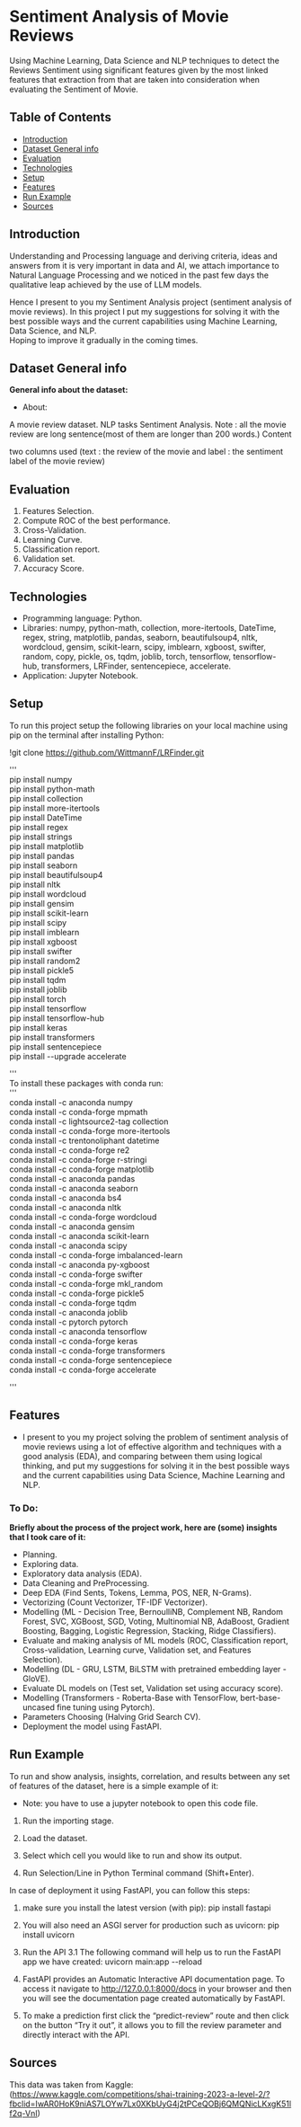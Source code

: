 # Sentiment Analysis of Movie Reviews
Using Machine Learning, Data Science and NLP techniques to detect the Reviews Sentiment using significant features given by the most linked features that extraction from that are taken into consideration when evaluating the Sentiment of Movie.

## Table of Contents
* [Introduction](#introduction)
* [Dataset General info](#dataset-general-info)
* [Evaluation](#evaluation)
* [Technologies](#technologies)
* [Setup](#setup)
* [Features](#features)
* [Run Example](#run-example)
* [Sources](#sources)

## Introduction
Understanding and Processing language and deriving criteria, ideas and answers from it is very important in data and AI, we attach importance to Natural Language Processing and we noticed in the past few days the qualitative leap achieved by the use of LLM models.

Hence I present to you my Sentiment Analysis project (sentiment analysis of movie reviews). In this project I put my suggestions for solving it with the best possible ways and the current capabilities using Machine Learning, Data Science, and NLP.\
Hoping to improve it gradually in the coming times.

## Dataset General info
**General info about the dataset:**
* About:

A movie review dataset. NLP tasks Sentiment Analysis.
Note : all the movie review are long sentence(most of them are longer than 200 words.)
Content

two columns used (text : the review of the movie and label : the sentiment label of the movie review)

## Evaluation

1. Features Selection.
2. Compute ROC of the best performance.
3. Cross-Validation.
4. Learning Curve.
5. Classification report.
6. Validation set.
7. Accuracy Score.

## Technologies
* Programming language: Python.
* Libraries: numpy, python-math, collection, more-itertools, DateTime, regex, string, matplotlib, pandas, seaborn, beautifulsoup4, nltk, wordcloud, gensim, scikit-learn, scipy, imblearn, xgboost, swifter, random, copy, pickle, os, tqdm, joblib, torch, tensorflow, tensorflow-hub, transformers, LRFinder, sentencepiece, accelerate. 
* Application: Jupyter Notebook.

## Setup
To run this project setup the following libraries on your local machine using pip on the terminal after installing Python:

!git clone https://github.com/WittmannF/LRFinder.git

'''\
pip install numpy\
pip install python-math\
pip install collection\
pip install more-itertools\
pip install DateTime\
pip install regex\
pip install strings\
pip install matplotlib\
pip install pandas\
pip install seaborn\
pip install beautifulsoup4\
pip install nltk\
pip install wordcloud\
pip install gensim\
pip install scikit-learn\
pip install scipy\
pip install imblearn\
pip install xgboost\
pip install swifter\
pip install random2\
pip install pickle5\
pip install tqdm\
pip install joblib\
pip install torch\
pip install tensorflow\
pip install tensorflow-hub\
pip install keras\
pip install transformers\
pip install sentencepiece\
pip install --upgrade accelerate

'''\
To install these packages with conda run:\
'''\
conda install -c anaconda numpy\
conda install -c conda-forge mpmath\
conda install -c lightsource2-tag collection\
conda install -c conda-forge more-itertools\
conda install -c trentonoliphant datetime\
conda install -c conda-forge re2\
conda install -c conda-forge r-stringi\
conda install -c conda-forge matplotlib\
conda install -c anaconda pandas\
conda install -c anaconda seaborn\
conda install -c anaconda bs4\
conda install -c anaconda nltk\
conda install -c conda-forge wordcloud\
conda install -c anaconda gensim\
conda install -c anaconda scikit-learn\
conda install -c anaconda scipy\
conda install -c conda-forge imbalanced-learn\
conda install -c anaconda py-xgboost\
conda install -c conda-forge swifter\
conda install -c conda-forge mkl_random\
conda install -c conda-forge pickle5\
conda install -c conda-forge tqdm\
conda install -c anaconda joblib\
conda install -c pytorch pytorch\
conda install -c anaconda tensorflow\
conda install -c conda-forge keras\
conda install -c conda-forge transformers\
conda install -c conda-forge sentencepiece\
conda install -c conda-forge accelerate

'''

## Features
* I present to you my project solving the problem of sentiment analysis of movie reviews using a lot of effective algorithm and techniques with a good analysis (EDA), and comparing between them using logical thinking, and put my suggestions for solving it in the best possible ways and the current capabilities using Data Science, Machine Learning and NLP.

### To Do:
**Briefly about the process of the project work, here are (some) insights that I took care of it:**

* Planning.
* Exploring data.
* Exploratory data analysis (EDA).
* Data Cleaning and PreProcessing.
* Deep EDA (Find Sents, Tokens, Lemma, POS, NER, N-Grams).
* Vectorizing (Count Vectorizer, TF-IDF Vectorizer).
* Modelling (ML - Decision Tree, BernoulliNB, Complement NB, Random Forest, SVC, XGBoost, SGD, Voting, Multinomial NB, AdaBoost, Gradient Boosting, Bagging, Logistic Regression, Stacking, Ridge Classifiers).
* Evaluate and making analysis of ML models (ROC, Classification report, Cross-validation, Learning curve, Validation set, and Features Selection).
* Modelling (DL - GRU, LSTM, BiLSTM with pretrained embedding layer - GloVE).
* Evaluate DL models on (Test set, Validation set using accuracy score).
* Modelling (Transformers - Roberta-Base with TensorFlow, bert-base-uncased fine tuning using Pytorch).
* Parameters Choosing (Halving Grid Search CV).
* Deployment the model using FastAPI.

## Run Example

To run and show analysis, insights, correlation, and results between any set of features of the dataset, here is a simple example of it:

* Note: you have to use a jupyter notebook to open this code file.

1. Run the importing stage.

2. Load the dataset.

3. Select which cell you would like to run and show its output.

4. Run Selection/Line in Python Terminal command (Shift+Enter).

In case of deployment it using FastAPI, you can follow this steps:

1. make sure you install the latest version (with pip): pip install fastapi
2. You will also need an ASGI server for production such as uvicorn: pip install uvicorn
3. Run the API
 3.1 The following command will help us to run the FastAPI app we have created: uvicorn main:app --reload

4. FastAPI provides an Automatic Interactive API documentation page. To access it navigate to http://127.0.0.1:8000/docs in your browser and then you will see the documentation page created automatically by FastAPI.

5. To make a prediction first click the “predict-review” route and then click on the button “Try it out”, it allows you to fill the review parameter and directly interact with the API.

## Sources
This data was taken from Kaggle:\
(https://www.kaggle.com/competitions/shai-training-2023-a-level-2/?fbclid=IwAR0HoK9niAS7LOYw7Lx0XKbUyG4j2tPCeQOBj6QMQNicLKxgK51lf2q-VnI)
